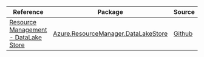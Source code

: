 | Reference | Package | Source |
|---|---|---|
|[Resource Management - DataLake Store](resourcemanager.datalakestore-readme.md)|[Azure.ResourceManager.DataLakeStore](https://www.nuget.org/packages/Azure.ResourceManager.DataLakeStore)|[Github](https://github.com/Azure/azure-sdk-for-net/blob/main/sdk/datalake-store/Azure.ResourceManager.DataLakeStore)|

